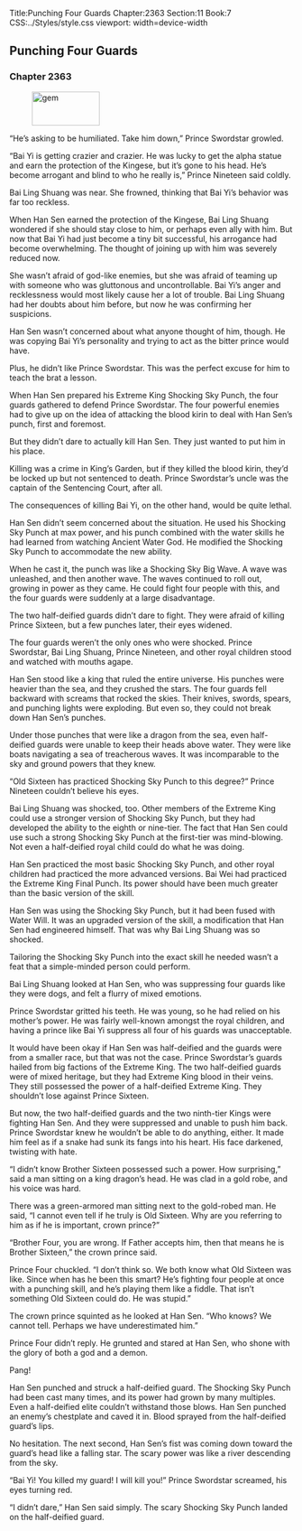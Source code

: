 Title:Punching Four Guards 
Chapter:2363 
Section:11 
Book:7 
CSS:../Styles/style.css 
viewport: width=device-width
  
## Punching Four Guards
### Chapter 2363
  
<figure>
	<img src="../Images/gem.gif" alt="gem" id="gem" width="120" height="60" />
</figure>
  

  
“He’s asking to be humiliated. Take him down,” Prince Swordstar growled.

“Bai Yi is getting crazier and crazier. He was lucky to get the alpha statue and earn the protection of the Kingese, but it’s gone to his head. He’s become arrogant and blind to who he really is,” Prince Nineteen said coldly.

Bai Ling Shuang was near. She frowned, thinking that Bai Yi’s behavior was far too reckless.

When Han Sen earned the protection of the Kingese, Bai Ling Shuang wondered if she should stay close to him, or perhaps even ally with him. But now that Bai Yi had just become a tiny bit successful, his arrogance had become overwhelming. The thought of joining up with him was severely reduced now.

She wasn’t afraid of god-like enemies, but she was afraid of teaming up with someone who was gluttonous and uncontrollable. Bai Yi’s anger and recklessness would most likely cause her a lot of trouble. Bai Ling Shuang had her doubts about him before, but now he was confirming her suspicions.

Han Sen wasn’t concerned about what anyone thought of him, though. He was copying Bai Yi’s personality and trying to act as the bitter prince would have.

Plus, he didn’t like Prince Swordstar. This was the perfect excuse for him to teach the brat a lesson.

When Han Sen prepared his Extreme King Shocking Sky Punch, the four guards gathered to defend Prince Swordstar. The four powerful enemies had to give up on the idea of attacking the blood kirin to deal with Han Sen’s punch, first and foremost.

But they didn’t dare to actually kill Han Sen. They just wanted to put him in his place.

Killing was a crime in King’s Garden, but if they killed the blood kirin, they’d be locked up but not sentenced to death. Prince Swordstar’s uncle was the captain of the Sentencing Court, after all.

The consequences of killing Bai Yi, on the other hand, would be quite lethal.

Han Sen didn’t seem concerned about the situation. He used his Shocking Sky Punch at max power, and his punch combined with the water skills he had learned from watching Ancient Water God. He modified the Shocking Sky Punch to accommodate the new ability.

When he cast it, the punch was like a Shocking Sky Big Wave. A wave was unleashed, and then another wave. The waves continued to roll out, growing in power as they came. He could fight four people with this, and the four guards were suddenly at a large disadvantage.

The two half-deified guards didn’t dare to fight. They were afraid of killing Prince Sixteen, but a few punches later, their eyes widened.

The four guards weren’t the only ones who were shocked. Prince Swordstar, Bai Ling Shuang, Prince Nineteen, and other royal children stood and watched with mouths agape.

Han Sen stood like a king that ruled the entire universe. His punches were heavier than the sea, and they crushed the stars. The four guards fell backward with screams that rocked the skies. Their knives, swords, spears, and punching lights were exploding. But even so, they could not break down Han Sen’s punches.

Under those punches that were like a dragon from the sea, even half-deified guards were unable to keep their heads above water. They were like boats navigating a sea of treacherous waves. It was incomparable to the sky and ground powers that they knew.

“Old Sixteen has practiced Shocking Sky Punch to this degree?” Prince Nineteen couldn’t believe his eyes.

Bai Ling Shuang was shocked, too. Other members of the Extreme King could use a stronger version of Shocking Sky Punch, but they had developed the ability to the eighth or nine-tier. The fact that Han Sen could use such a strong Shocking Sky Punch at the first-tier was mind-blowing. Not even a half-deified royal child could do what he was doing.

Han Sen practiced the most basic Shocking Sky Punch, and other royal children had practiced the more advanced versions. Bai Wei had practiced the Extreme King Final Punch. Its power should have been much greater than the basic version of the skill.

Han Sen was using the Shocking Sky Punch, but it had been fused with Water Will. It was an upgraded version of the skill, a modification that Han Sen had engineered himself. That was why Bai Ling Shuang was so shocked.

Tailoring the Shocking Sky Punch into the exact skill he needed wasn’t a feat that a simple-minded person could perform.

Bai Ling Shuang looked at Han Sen, who was suppressing four guards like they were dogs, and felt a flurry of mixed emotions.

Prince Swordstar gritted his teeth. He was young, so he had relied on his mother’s power. He was fairly well-known amongst the royal children, and having a prince like Bai Yi suppress all four of his guards was unacceptable.

It would have been okay if Han Sen was half-deified and the guards were from a smaller race, but that was not the case. Prince Swordstar’s guards hailed from big factions of the Extreme King. The two half-deified guards were of mixed heritage, but they had Extreme King blood in their veins. They still possessed the power of a half-deified Extreme King. They shouldn’t lose against Prince Sixteen.

But now, the two half-deified guards and the two ninth-tier Kings were fighting Han Sen. And they were suppressed and unable to push him back. Prince Swordstar knew he wouldn’t be able to do anything, either. It made him feel as if a snake had sunk its fangs into his heart. His face darkened, twisting with hate.

“I didn’t know Brother Sixteen possessed such a power. How surprising,” said a man sitting on a king dragon’s head. He was clad in a gold robe, and his voice was hard.

There was a green-armored man sitting next to the gold-robed man. He said, “I cannot even tell if he truly is Old Sixteen. Why are you referring to him as if he is important, crown prince?”

“Brother Four, you are wrong. If Father accepts him, then that means he is Brother Sixteen,” the crown prince said.

Prince Four chuckled. “I don’t think so. We both know what Old Sixteen was like. Since when has he been this smart? He’s fighting four people at once with a punching skill, and he’s playing them like a fiddle. That isn’t something Old Sixteen could do. He was stupid.”

The crown prince squinted as he looked at Han Sen. “Who knows? We cannot tell. Perhaps we have underestimated him.”

Prince Four didn’t reply. He grunted and stared at Han Sen, who shone with the glory of both a god and a demon.

Pang!

Han Sen punched and struck a half-deified guard. The Shocking Sky Punch had been cast many times, and its power had grown by many multiples. Even a half-deified elite couldn’t withstand those blows. Han Sen punched an enemy’s chestplate and caved it in. Blood sprayed from the half-deified guard’s lips.

No hesitation. The next second, Han Sen’s fist was coming down toward the guard’s head like a falling star. The scary power was like a river descending from the sky.

“Bai Yi! You killed my guard! I will kill you!” Prince Swordstar screamed, his eyes turning red.

“I didn’t dare,” Han Sen said simply. The scary Shocking Sky Punch landed on the half-deified guard.